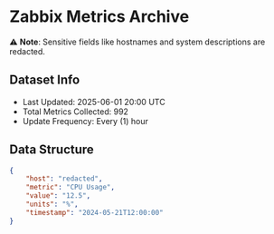 # Zabbix Metrics Archive

⚠️ **Note**: Sensitive fields like hostnames and system descriptions are redacted.

## Dataset Info
- Last Updated: 2025-06-01 20:00 UTC
- Total Metrics Collected: 992
- Update Frequency: Every (1) hour

## Data Structure
```json
{
    "host": "redacted",
    "metric": "CPU Usage",
    "value": "12.5",
    "units": "%",
    "timestamp": "2024-05-21T12:00:00"
}
```
